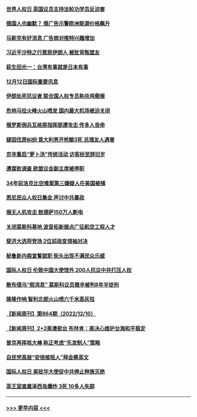 #### [世界人权日 英国议员支持法轮功学员反迫害](../pages/prog202/a103596206.md?t=12122101) 
#### [俄国人也幽默？ 俄广告示警欧洲能源价格飙升](../pages/prog202/a103596189.md?t=12122101) 
#### [马斯克有好消息 广告商对推特兴趣增加](../pages/prog202/a103596184.md?t=12122101) 
#### [习近平沙特之行惹怒伊朗人 被批背叛盟友](../pages/prog202/a103596192.md?t=12122101) 
#### [萩生田光一：台湾有事就是日本有事](../pages/prog202/a103596203.md?t=12122101) 
#### [12月12日国际重要讯息](../pages/prog202/a103596195.md?t=12122101) 
#### [伊朗处死抗议者 联合国人权专员称杀鸡儆猴](../pages/prog202/a103596097.md?t=12122101) 
#### [危地马拉火峰火山喷发 国内最大机场被迫关闭](../pages/prog202/a103596083.md?t=12122101) 
#### [俄罗斯佣兵瓦格那指挥部遭攻击 传多人丧命](../pages/prog202/a103596066.md?t=12122101) 
#### [疑因住房纠纷 意大利男开枪酿3死 总理友人遇害](../pages/prog202/a103596027.md?t=12122101) 
#### [京寺重启“萝卜汤”传统活动 访客纷至辞旧岁](../pages/prog202/a103595793.md?t=12122101) 
#### [遭腐败调查 欧盟议会副主席被停职](../pages/prog202/a103595953.md?t=12122101) 
#### [34年前洛克比空难案第三嫌疑人在美国被捕](../pages/prog202/a103595951.md?t=12122101) 
#### [悉尼民众人权日集会 声讨中共暴政](../pages/prog202/a103595789.md?t=12122101) 
#### [俄无人机攻击 敖德萨150万人断电](../pages/prog202/a103595782.md?t=12122101) 
#### [关闭莫斯科基地 波音拓新据点广征航空工程人才](../pages/prog202/a103595747.md?t=12122101) 
#### [斐济大选将登场 2位前政变领袖对决](../pages/prog202/a103595744.md?t=12122101) 
#### [秘鲁新内阁宣誓就职 街头出现不满民众示威](../pages/prog202/a103595642.md?t=12122101) 
#### [国际人权日 伦敦中国大使馆外 200人抗议中共打压人权](../pages/prog202/a103595618.md?t=12122101) 
#### [散布侵乌“假消息” 莫斯科议员雅辛被判8年半徒刑](../pages/prog202/a103595602.md?t=12122101) 
#### [隆隆作响 智利北部火山喷六千米高灰柱](../pages/prog202/a103595572.md?t=12122101) 
#### [【新闻周刊】第864期（2022/12/10）](../pages/prog202/a103595496.md?t=12122101) 
#### [【新闻周刊】2+2美澳挺台 布林肯：美决心维护台海和平稳定](../pages/prog202/a103595482.md?t=12122101) 
#### [普京再挥核大棒 称正考虑“先发制人”策略](../pages/prog202/a103595386.md?t=12122101) 
#### [自民党高层“安倍接班人”拜会蔡英文](../pages/prog202/a103595389.md?t=12122101) 
#### [国际人权日 美驻华大使促中共停止种族灭绝](../pages/prog202/a103595380.md?t=12122101) 
#### [英王室直属泽西岛爆炸 3死 10多人失踪](../pages/prog202/a103595381.md?t=12122101) 

----
#### [ >>> 更早内容 <<< ](../indexes/prog202-earlier.md)
